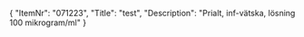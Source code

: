 {
  "ItemNr": "071223",
  "Title": "test",
  "Description": "Prialt, inf-vätska, lösning 100 mikrogram/ml"
}